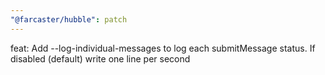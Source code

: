 ```yaml
---
"@farcaster/hubble": patch
---
```


feat: Add --log-individual-messages to log each submitMessage status. If disabled (default) write one line per second
